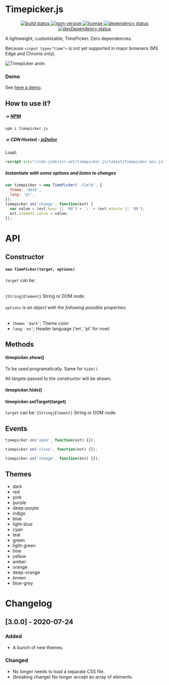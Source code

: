 # Timepicker.js

<p align="center">
  <a href="https://travis-ci.org/jonataswalker/timepicker.js">
    <img src="https://travis-ci.org/jonataswalker/timepicker.js.svg?branch=master" alt="build status">
  </a>
  <a href="https://www.npmjs.com/package/timepicker.js">
    <img src="https://img.shields.io/npm/v/timepicker.js.svg"
      alt="npm version">
  </a>
  <a href="https://github.com/jonataswalker/timepicker.js/blob/master/LICENSE.md">
    <img src="https://img.shields.io/npm/l/timepicker.js.svg"
      alt="license">
  </a>
  <a href="https://david-dm.org/jonataswalker/timepicker.js">
    <img src="https://david-dm.org/jonataswalker/timepicker.js/status.svg"
      alt="dependency status">
  </a>
  <a href="https://david-dm.org/jonataswalker/timepicker.js">
    <img src="https://david-dm.org/jonataswalker/timepicker.js/dev-status.svg" alt="devDependency status">
  </a>
</p>

A lightweight, customizable, TimePicker. Zero dependencies.

Because `<input type="time">` is not yet supported in major browsers (MS Edge and Chrome only).

![Timepicker anim](https://raw.githubusercontent.com/jonataswalker/timepicker.js/screenshot/images/anim.gif)

### Demo

See [here a demo](https://jsfiddle.net/jonataswalker/fgyk86on/).

## How to use it?

##### &#8594; [NPM](https://www.npmjs.com/package/timepicker.js)

```shell
npm i timepicker.js
```

##### &#8594; CDN Hosted - [jsDelivr](http://www.jsdelivr.com/projects/timepicker.js)

Load:

```HTML
<script src="//cdn.jsdelivr.net/timepicker.js/latest/timepicker.min.js"></script>
```

##### Instantiate with some options and listen to changes

```javascript
var timepicker = new TimePicker('.field', {
  theme: 'dark',
  lang: 'pt',
});
timepicker.on('change', function(evt) {
  var value = (evt.hour || '00') + ':' + (evt.minute || '00');
  evt.element.value = value;
});
```

# API

## Constructor

#### `new TimePicker(target, options)`

###### `target` can be:

`{String|Element}` String or DOM node.

###### `options` is an object with the following possible properties:

- `theme`: `'dark'`; Theme color
- `lang`: `'en'`; Header language ('en', 'pt' for now)

## Methods

#### timepicker.show()

To be used programatically. Same for `hide()`.

All targets passed to the constructor will be shown.

#### timepicker.hide()

#### timepicker.setTarget(target)

`target` can be: `{String|Element}` String or DOM node.

## Events

```javascript
timepicker.on('open', function(evt) {});

timepicker.on('close', function(evt) {});

timepicker.on('change', function(evt) {});
```

## Themes
- dark
- red
- pink
- purple
- deep-purple
- indigo
- blue
- light-blue
- cyan
- teal
- green
- light-green
- lime
- yellow
- amber
- orange
- deep-orange
- brown
- blue-grey

# Changelog

## [3.0.0] - 2020-07-24

### Added
- A bunch of new themes.

### Changed
- No longer needs to load a separate CSS file.
- (breaking change) No longer accept an array of elements.